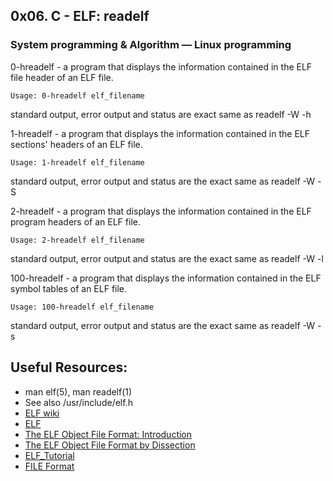 ## 0x06. C - ELF: readelf
### System programming & Algorithm ― Linux programming

0-hreadelf -  a program that displays the information contained in the ELF file header of an ELF file.
```
Usage: 0-hreadelf elf_filename
```
standard output, error output and status are exact same as readelf -W -h

1-hreadelf - a program that displays the information contained in the ELF sections' headers of an ELF file.
```
Usage: 1-hreadelf elf_filename
```
standard output, error output and status are the exact same as readelf -W -S

2-hreadelf - a program that displays the information contained in the ELF program headers of an ELF file.
```
Usage: 2-hreadelf elf_filename
```
standard output, error output and status are the exact same as readelf -W -l

100-hreadelf - a program that displays the information contained in the ELF symbol tables of an ELF file.
```
Usage: 100-hreadelf elf_filename
```
standard output, error output and status are the exact same as readelf -W -s

## Useful Resources:
* man elf(5), man readelf(1)
* See also /usr/include/elf.h
* [ELF wiki](https://en.wikipedia.org/wiki/Executable_and_Linkable_Format)
* [ELF](http://www.cs.stevens.edu/~jschauma/810/elf.html)
* [The ELF Object File Format: Introduction ](http://www.linuxjournal.com/article/1059)
* [The ELF Object File Format by Dissection](http://www.linuxjournal.com/node/1060/print)
* [ELF_Tutorial](http://wiki.osdev.org/ELF_Tutorial#ELF_Data_Types)
* [FILE Format](https://docs.oracle.com/cd/E19683-01/816-1386/6m7qcoblj/index.html#chapter6-73445)
